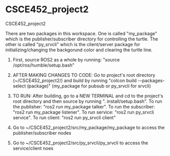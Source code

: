 # CSCE452_project2
CSCE452_project2

There are two packages in this workspace. One is called "my_package" which is the publisher/subscriber directory for controlling the turtle. The other is called "py_srvcli" which is the client/server package for initializing/changing the backgorund color and clearing the turtle line.

1. First, source ROS2 as a whole by running: "source /opt/ros/humble/setup.bash"

2. AFTER MAKING CHANGES TO CODE: Go to project's root directory (~/CSCE452_project2/) and build by running "colcon build --packages-select (package)" (my_package for pubsub or py_srvcli for srvcli)

3. TO RUN: After building, go to a NEW TERMINAL and cd to the project's root directory and then source by running ". install/setup.bash". To run the publisher: "ros2 run my_package talker". To run the subscriber: "ros2 run my_package listener". To run service: "ros2 run py_srvcli service". To run client: "ros2 run py_srvcli client"

4. Go to ~/CSCE452_project2/src/my_package/my_package to access the publisher/subscriber nodes

5. Go to ~/CSCE452_project2/src/py_srvcli/py_srvcli to access the service/client noes